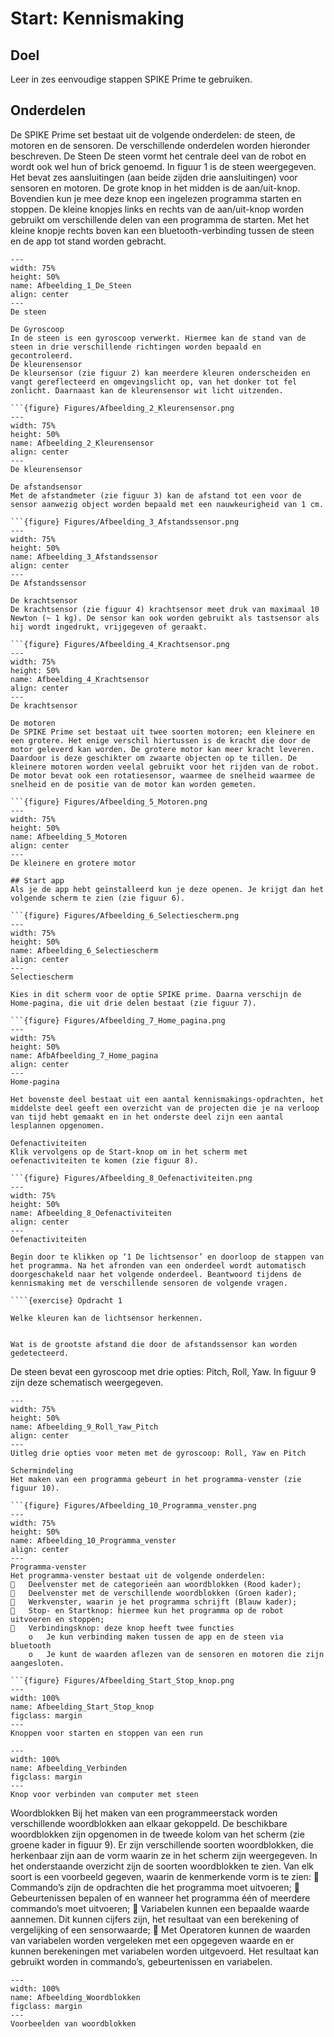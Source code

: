 # Start: Kennismaking

## Doel
Leer in zes eenvoudige stappen SPIKE Prime te gebruiken.
 
## Onderdelen
De SPIKE Prime set bestaat uit de volgende onderdelen: de steen, de motoren en de sensoren. De verschillende onderdelen worden hieronder beschreven.
De Steen
De steen vormt het centrale deel van de robot en wordt ook wel hun of brick genoemd. In figuur 1 is de steen weergegeven. Het bevat zes aansluitingen (aan beide zijden drie aansluitingen) voor sensoren en motoren. De grote knop in het midden is de aan/uit-knop. Bovendien kun je mee deze knop een ingelezen programma starten en stoppen. De kleine knopjes links en rechts van de aan/uit-knop worden gebruikt om verschillende delen van een programma de starten. Met het kleine knopje rechts boven kan een bluetooth-verbinding tussen de steen en de app tot stand worden gebracht.

```{figure} Figures/Afbeelding_1_De_Steen.png
---
width: 75%
height: 50%
name: Afbeelding_1_De_Steen
align: center
---
De steen

De Gyroscoop
In de steen is een gyroscoop verwerkt. Hiermee kan de stand van de steen in drie verschillende richtingen worden bepaald en gecontroleerd.
De kleurensensor
De kleursensor (zie figuur 2) kan meerdere kleuren onderscheiden en vangt gereflecteerd en omgevingslicht op, van het donker tot fel zonlicht. Daarnaast kan de kleurensensor wit licht uitzenden.

```{figure} Figures/Afbeelding_2_Kleurensensor.png
---
width: 75%
height: 50%
name: Afbeelding_2_Kleurensensor
align: center
---
De kleurensensor

De afstandsensor
Met de afstandmeter (zie figuur 3) kan de afstand tot een voor de sensor aanwezig object worden bepaald met een nauwkeurigheid van 1 cm.

```{figure} Figures/Afbeelding_3_Afstandssensor.png
---
width: 75%
height: 50%
name: Afbeelding_3_Afstandssensor
align: center
---
De Afstandssensor

De krachtsensor
De krachtsensor (zie figuur 4) krachtsensor meet druk van maximaal 10 Newton (~ 1 kg). De sensor kan ook worden gebruikt als tastsensor als hij wordt ingedrukt, vrijgegeven of geraakt.

```{figure} Figures/Afbeelding_4_Krachtsensor.png
---
width: 75%
height: 50%
name: Afbeelding_4_Krachtsensor
align: center
---
De krachtsensor

De motoren
De SPIKE Prime set bestaat uit twee soorten motoren; een kleinere en een grotere. Het enige verschil hiertussen is de kracht die door de motor geleverd kan worden. De grotere motor kan meer kracht leveren. Daardoor is deze geschikter om zwaarte objecten op te tillen. De kleinere motoren worden veelal gebruikt voor het rijden van de robot.
De motor bevat ook een rotatiesensor, waarmee de snelheid waarmee de snelheid en de positie van de motor kan worden gemeten.

```{figure} Figures/Afbeelding_5_Motoren.png
---
width: 75%
height: 50%
name: Afbeelding_5_Motoren
align: center
---
De kleinere en grotere motor

## Start app
Als je de app hebt geïnstalleerd kun je deze openen. Je krijgt dan het volgende scherm te zien (zie figuur 6).

```{figure} Figures/Afbeelding_6_Selectiescherm.png
---
width: 75%
height: 50%
name: Afbeelding_6_Selectiescherm
align: center
---
Selectiescherm

Kies in dit scherm voor de optie SPIKE prime. Daarna verschijn de Home-pagina, die uit drie delen bestaat (zie figuur 7).

```{figure} Figures/Afbeelding_7_Home_pagina.png
---
width: 75%
height: 50%
name: AfbAfbeelding_7_Home_pagina
align: center
---
Home-pagina

Het bovenste deel bestaat uit een aantal kennismakings-opdrachten, het middelste deel geeft een overzicht van de projecten die je na verloop van tijd hebt gemaakt en in het onderste deel zijn een aantal lesplannen opgenomen.

Oefenactiviteiten
Klik vervolgens op de Start-knop om in het scherm met oefenactiviteiten te komen (zie figuur 8).

```{figure} Figures/Afbeelding_8_Oefenactiviteiten.png
---
width: 75%
height: 50%
name: Afbeelding_8_Oefenactiviteiten
align: center
---
Oefenactiviteiten

Begin door te klikken op ‘1 De lichtsensor’ en doorloop de stappen van het programma. Na het afronden van een onderdeel wordt automatisch doorgeschakeld naar het volgende onderdeel. Beantwoord tijdens de kennismaking met de verschillende sensoren de volgende vragen. 

````{exercise} Opdracht 1

Welke kleuren kan de lichtsensor herkennen.

````

````{exercise} Opdracht 2

Wat is de grootste afstand die door de afstandssensor kan worden gedetecteerd.

````
De steen bevat een gyroscoop met drie opties: Pitch, Roll, Yaw. In figuur 9 zijn deze schematisch weergegeven.

```{figure} Figures/Afbeelding_9_Roll_Yaw_Pitch.png
---
width: 75%
height: 50%
name: Afbeelding_9_Roll_Yaw_Pitch
align: center
---
Uitleg drie opties voor meten met de gyroscoop: Roll, Yaw en Pitch

Schermindeling
Het maken van een programma gebeurt in het programma-venster (zie figuur 10). 

```{figure} Figures/Afbeelding_10_Programma_venster.png
---
width: 75%
height: 50%
name: Afbeelding_10_Programma_venster
align: center
---
Programma-venster
Het programma-venster bestaat uit de volgende onderdelen:
	Deelvenster met de categorieën aan woordblokken (Rood kader);
	Deelvenster met de verschillende woordblokken (Groen kader);
	Werkvenster, waarin je het programma schrijft (Blauw kader);
	Stop- en Startknop: hiermee kun het programma op de robot uitvoeren en stoppen;
	Verbindingsknop: deze knop heeft twee functies
    o	Je kun verbinding maken tussen de app en de steen via bluetooth
    o	Je kunt de waarden aflezen van de sensoren en motoren die zijn aangesloten.

```{figure} Figures/Afbeelding_Start_Stop_knop.png
---
width: 100%
name: Afbeelding_Start_Stop_knop
figclass: margin
---
Knoppen voor starten en stoppen van een run
```

```{figure} Figures/Afbeelding_Verbinden.png
---
width: 100%
name: Afbeelding_Verbinden
figclass: margin
---
Knop voor verbinden van computer met steen
```

Woordblokken
Bij het maken van een programmeerstack worden verschillende woordblokken aan elkaar gekoppeld. De beschikbare woordblokken zijn opgenomen in de tweede kolom van het scherm (zie groene kader in figuur 9). Er zijn verschillende soorten woordblokken, die herkenbaar zijn aan de vorm waarin ze in het scherm zijn weergegeven. In het onderstaande overzicht zijn de soorten woordblokken te zien. Van elk soort is een voorbeeld gegeven, waarin de kenmerkende vorm is te zien:
	Commando’s zijn de opdrachten die het programma moet uitvoeren;
	Gebeurtenissen bepalen of en wanneer het programma één of meerdere commando’s moet uitvoeren;
	Variabelen kunnen een bepaalde waarde aannemen. Dit kunnen cijfers zijn, het resultaat van een berekening of vergelijking of een sensorwaarde;
	Met Operatoren kunnen de waarden van variabelen worden vergeleken met een opgegeven waarde en er kunnen berekeningen met variabelen worden uitgevoerd. Het resultaat kan gebruikt worden in commando’s, gebeurtenissen en variabelen. 

```{figure} Figures/Afbeelding_Woordblokken.png
---
width: 100%
name: Afbeelding_Woordblokken
figclass: margin
---
Voorbeelden van woordblokken
```
